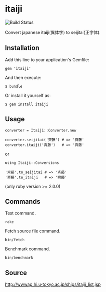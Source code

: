 # itaiji

![Build Status](https://github.com/camelmasa/itaiji/workflows/pull_request/badge.svg)

Convert japanese itaiji(異体字) to seijitai(正字体).

## Installation

Add this line to your application's Gemfile:

    gem 'itaiji'

And then execute:

    $ bundle

Or install it yourself as:

    $ gem install itaiji

## Usage

```
converter = Itaiji::Converter.new

converter.seijitai('齊藤') # => '斉藤'
converter.itaiji('斉藤')   # => '齊藤'
```

or

```
using Itaiji::Conversions

'齊藤'.to_seijitai # => '斉藤'
'斉藤'.to_itaiji   # => '齊藤'
```

(only ruby version >= 2.0.0)

## Commands

Test command.

```
rake
```

Fetch source file command.

```
bin/fetch
```

Benchmark command.

```
bin/benchmark
```

## Source

http://wwwap.hi.u-tokyo.ac.jp/ships/itaiji_list.jsp
